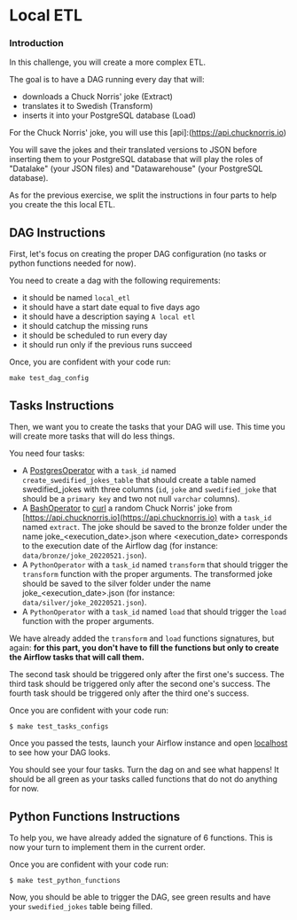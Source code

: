 # Local ETL

### Introduction

In this challenge, you will create a more complex ETL.

The goal is to have a DAG running every day that will:
- downloads a Chuck Norris' joke (Extract)
- translates it to Swedish (Transform)
- inserts it into your PostgreSQL database (Load)

For the Chuck Norris' joke, you will use this [api]:(https://api.chucknorris.io)

You will save the jokes and their translated versions to JSON before inserting them to your PostgreSQL database that will play the roles of "Datalake" (your JSON files) and "Datawarehouse" (your PostgreSQL database).

As for the previous exercise, we split the instructions in four parts to help you create the this local ETL.

## DAG Instructions

First, let's focus on creating the proper DAG configuration (no tasks or python functions needed for now).

You need to create a dag with the following requirements:
- it should be named `local_etl`
- it should have a start date equal to five days ago
- it should have a description saying `A local etl`
- it should catchup the missing runs
- it should be scheduled to run every day
- it should run only if the previous runs succeed

Once, you are confident with your code run:
```
make test_dag_config
```

## Tasks Instructions

Then, we want you to create the tasks that your DAG will use. This time you will create more tasks that will do less things.

You need four tasks:

- A [PostgresOperator](https://airflow.apache.org/docs/apache-airflow-providers-postgres/stable/_api/airflow/providers/postgres/operators/postgres/index.html#module-airflow.providers.postgres.operators.postgres) with a `task_id` named `create_swedified_jokes_table` that should create a table named swedified_jokes with three columns (`id`, `joke` and `swedified_joke` that should be a `primary key` and two not null `varchar` columns).
- A [BashOperator](https://airflow.apache.org/docs/apache-airflow/stable/howto/operator/bash.html) to [curl](https://en.wikipedia.org/wiki/CURL) a random Chuck Norris' joke from [https://api.chucknorris.io](https://api.chucknorris.io) with a `task_id` named `extract`. The joke should be saved to the bronze folder under the name joke_<execution_date>.json where <execution_date> corresponds to the execution date of the Airflow dag (for instance: `data/bronze/joke_20220521.json`).
- A `PythonOperator` with a `task_id` named `transform` that should trigger the `transform` function with the proper arguments. The transformed joke should be saved to the silver folder under the name joke_<execution_date>.json (for instance: `data/silver/joke_20220521.json`).
- A `PythonOperator` with a `task_id` named `load` that should trigger the `load` function with the proper arguments.


We have already added the `transform` and `load` functions signatures, but again: **for this part, you don't have to fill the functions but only to create the Airflow tasks that will call them.**

The second task should be triggered only after the first one's success.
The third task should be triggered only after the second one's success.
The fourth task should be triggered only after the third one's success.

Once you are confident with your code run:
```
$ make test_tasks_configs
```

Once you passed the tests, launch your Airflow instance and open [localhost](http://localhost:8080/home) to see how your DAG looks.

You should see your four tasks. Turn the dag on and see what happens! It should be all green as your tasks called functions that do not do anything for now.

## Python Functions Instructions

To help you, we have already added the signature of 6 functions. This is now your turn to implement them in the current order.

Once you are confident with your code run:
```
$ make test_python_functions
```

Now, you should be able to trigger the DAG, see green results and have your `swedified_jokes` table being filled.
